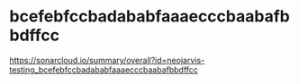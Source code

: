 # bcefebfccbadababfaaaecccbaabafbbdffcc
https://sonarcloud.io/summary/overall?id=neojarvis-testing_bcefebfccbadababfaaaecccbaabafbbdffcc
